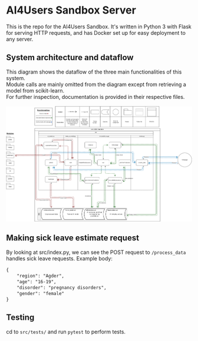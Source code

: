 # AI4Users Sandbox Server
This is the repo for the AI4Users Sandbox. It's written in Python 3 with Flask for serving HTTP requests, and has Docker set up for easy deployment to any server.

## System architecture and dataflow
This diagram shows the dataflow of the three main functionalities of this system. <br/>
Module calls are mainly omitted from the diagram except from retrieving a model from scikit-learn. <br/>
For further inspection, documentation is provided in their respective files. <br/> <br/>
![diagram](img/system_architecture.png?raw=true)

## Making sick leave estimate request
By looking at src/index.py, we can see the POST request to `/process_data` handles sick leave requests. Example body:
```
{
	"region": "Agder",
	"age": "16-19",
	"disorder": "pregnancy disorders",
	"gender": "female"
}
```

## Testing
cd to `src/tests/` and run `pytest` to perform tests.
